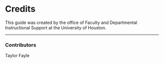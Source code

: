 # Credits

This guide was created by the office of Faculty and Departmental Instructional Support at the University of Houston.

---

### Contributors

Taylor Fayle
